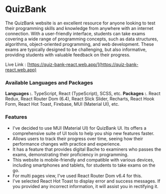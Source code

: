 # QuizBank

The QuizBank website is an excellent resource for anyone looking to test their programming skills and knowledge from anywhere with an internet connection. With a user-friendly interface, students can take exams covering a wide range of programming concepts, such as data structures, algorithms, object-oriented programming, and web development. These exams are typically designed to be challenging, but also informative, providing students with valuable feedback on their progress.

Live Link : [https://quiz-bank-react.web.app/](https://quiz-bank-react.web.app)

### Available Languages and Packages
**Languages :**. TypeScript, React (TypeScript), SCSS, etc.
**Packages :**. React Redux, React Router Dom (6.4), React Slick Slider, Recharts, React Hook Form, React Hot Toast, Firebase, MUI (Material UI), etc.

### Features
- I've decided to use MUI (Material UI) for QuizBank UI. Its offers a comprehensive suite of UI tools to help you ship new features faster.
- Allows users to track their progress over time, seeing how their performance changes with practice and experience.
- It has a feature that provides digital Bache to examiners who passes the exams, demonstrating their proficiency in programming.
- This website is mobile-friendly and compatible with various devices, including smartphones and tablets, for students to take exams on the go.
- For multi pages view, I've used React Router Dom v6.4 for this.
- I've selected React Hot Toast to display error and success messages. If you provided any incorrect information, it will assist you in rectifying it.